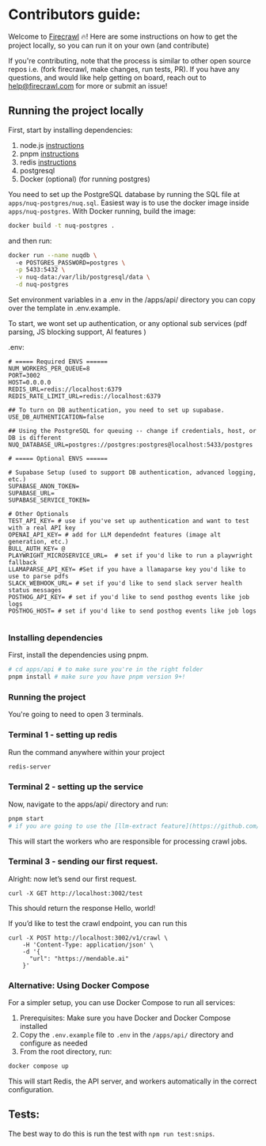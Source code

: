 # Contributors guide:

Welcome to [Firecrawl](https://firecrawl.dev) 🔥! Here are some instructions on how to get the project locally, so you can run it on your own (and contribute)

If you're contributing, note that the process is similar to other open source repos i.e. (fork firecrawl, make changes, run tests, PR). If you have any questions, and would like help getting on board, reach out to help@firecrawl.com for more or submit an issue!

## Running the project locally

First, start by installing dependencies:

1. node.js [instructions](https://nodejs.org/en/learn/getting-started/how-to-install-nodejs)
2. pnpm [instructions](https://pnpm.io/installation)
3. redis [instructions](https://redis.io/docs/latest/operate/oss_and_stack/install/install-redis/)
4. postgresql
5. Docker (optional) (for running postgres)

You need to set up the PostgreSQL database by running the SQL file at `apps/nuq-postgres/nuq.sql`. Easiest way is to use the docker image inside `apps/nuq-postgres`. With Docker running, build the image:

```bash
docker build -t nuq-postgres .
```

and then run:

```bash
docker run --name nuqdb \          
  -e POSTGRES_PASSWORD=postgres \
  -p 5433:5432 \
  -v nuq-data:/var/lib/postgresql/data \
  -d nuq-postgres
```

Set environment variables in a .env in the /apps/api/ directory you can copy over the template in .env.example.

To start, we wont set up authentication, or any optional sub services (pdf parsing, JS blocking support, AI features )

.env:

```
# ===== Required ENVS ======
NUM_WORKERS_PER_QUEUE=8
PORT=3002
HOST=0.0.0.0
REDIS_URL=redis://localhost:6379
REDIS_RATE_LIMIT_URL=redis://localhost:6379

## To turn on DB authentication, you need to set up supabase.
USE_DB_AUTHENTICATION=false

## Using the PostgreSQL for queuing -- change if credentials, host, or DB is different
NUQ_DATABASE_URL=postgres://postgres:postgres@localhost:5433/postgres

# ===== Optional ENVS ======

# Supabase Setup (used to support DB authentication, advanced logging, etc.)
SUPABASE_ANON_TOKEN=
SUPABASE_URL=
SUPABASE_SERVICE_TOKEN=

# Other Optionals
TEST_API_KEY= # use if you've set up authentication and want to test with a real API key
OPENAI_API_KEY= # add for LLM dependednt features (image alt generation, etc.)
BULL_AUTH_KEY= @
PLAYWRIGHT_MICROSERVICE_URL=  # set if you'd like to run a playwright fallback
LLAMAPARSE_API_KEY= #Set if you have a llamaparse key you'd like to use to parse pdfs
SLACK_WEBHOOK_URL= # set if you'd like to send slack server health status messages
POSTHOG_API_KEY= # set if you'd like to send posthog events like job logs
POSTHOG_HOST= # set if you'd like to send posthog events like job logs


```

### Installing dependencies

First, install the dependencies using pnpm.

```bash
# cd apps/api # to make sure you're in the right folder
pnpm install # make sure you have pnpm version 9+!
```

### Running the project

You're going to need to open 3 terminals.

### Terminal 1 - setting up redis

Run the command anywhere within your project

```bash
redis-server
```

### Terminal 2 - setting up the service

Now, navigate to the apps/api/ directory and run:

```bash
pnpm start
# if you are going to use the [llm-extract feature](https://github.com/firecrawl/firecrawl/pull/586/), you should also export OPENAI_API_KEY=sk-______
```

This will start the workers who are responsible for processing crawl jobs.

### Terminal 3 - sending our first request.

Alright: now let’s send our first request.

```curl
curl -X GET http://localhost:3002/test
```

This should return the response Hello, world!

If you’d like to test the crawl endpoint, you can run this

```curl
curl -X POST http://localhost:3002/v1/crawl \
    -H 'Content-Type: application/json' \
    -d '{
      "url": "https://mendable.ai"
    }'
```

### Alternative: Using Docker Compose

For a simpler setup, you can use Docker Compose to run all services:

1. Prerequisites: Make sure you have Docker and Docker Compose installed
2. Copy the `.env.example` file to `.env` in the `/apps/api/` directory and configure as needed
3. From the root directory, run:

```bash
docker compose up
```

This will start Redis, the API server, and workers automatically in the correct configuration.

## Tests:

The best way to do this is run the test with `npm run test:snips`.
